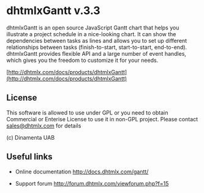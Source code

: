 dhtmlxGantt v.3.3
=================

dhtmlxGantt is an open source JavaScript Gantt chart that helps you illustrate a project schedule in a nice-looking chart. It can show the dependencies between tasks as lines and allows you to set up different relationships between tasks (finish-to-start, start-to-start, end-to-end). dhtmlxGantt provides flexible API and a large number of event handles, which gives you the freedom to customize it for your needs. 

[http://dhtmlx.com/docs/products/dhtmlxGantt](http://dhtmlx.com/docs/products/dhtmlxGantt)


License
----------

This software is allowed to use under GPL or you need to obtain Commercial or Enterise License
to use it in non-GPL project. Please contact sales@dhtmlx.com for details

(c) Dinamenta UAB


Useful links
-------------

- Online  documentation
	http://docs.dhtmlx.com/gantt/
	
- Support forum
	http://forum.dhtmlx.com/viewforum.php?f=15